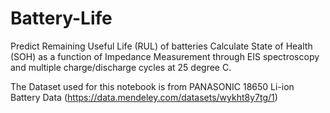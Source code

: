 # Battery-Life
Predict Remaining Useful Life (RUL) of batteries
Calculate State of Health (SOH) as a function of Impedance Measurement through EIS spectroscopy and multiple charge/discharge cycles at 25 degree C.

The Dataset used for this notebook is from PANASONIC 18650 Li-ion Battery  Data (https://data.mendeley.com/datasets/wykht8y7tg/1)
